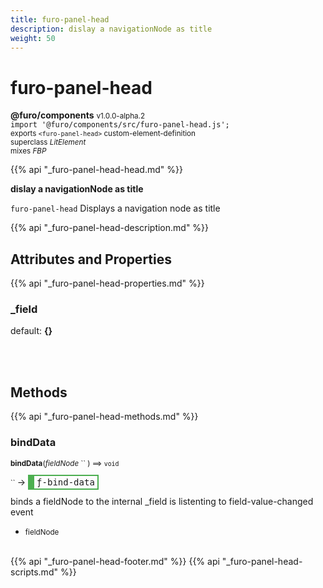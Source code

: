 ```yaml
---
title: furo-panel-head
description: dislay a navigationNode as title
weight: 50
---
```


# furo-panel-head
**@furo/components** <small>v1.0.0-alpha.2</small>
<br>`import '@furo/components/src/furo-panel-head.js';`<small>
<br>exports `<furo-panel-head>` custom-element-definition
<br>superclass *LitElement*
<br> mixes *FBP*</small>

{{% api "_furo-panel-head-head.md" %}}

**dislay a navigationNode as title**

`furo-panel-head`
 Displays a navigation node as title

{{% api "_furo-panel-head-description.md" %}}


## Attributes and Properties
{{% api "_furo-panel-head-properties.md" %}}





### **_field**
default: **{}**</small>


<br><br>

## Methods
{{% api "_furo-panel-head-methods.md" %}}



### **bindData**
<small>**bindData**(*fieldNode* `` ) ⟹ `void`</small>

<small>`` </small> →
<span  style="border-width:2px 2px 2px 10px; border-style: solid;border-color:  rgb(76, 175, 80);font-family:monospace; padding:2px 4px;">ƒ-bind-data</span>

binds a fieldNode to the internal _field
is listenting to field-value-changed event

- <small>fieldNode </small>
<br><br>





{{% api "_furo-panel-head-footer.md" %}}
{{% api "_furo-panel-head-scripts.md" %}}
